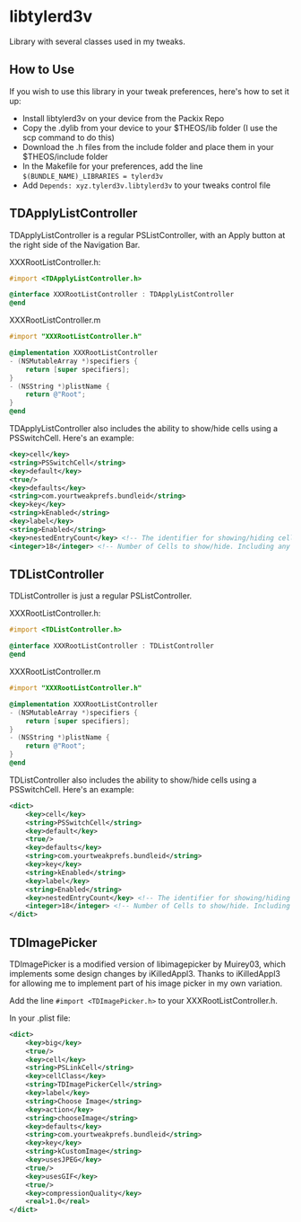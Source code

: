 # libtylerd3v
Library with several classes used in my tweaks.

## How to Use
If you wish to use this library in your tweak preferences, here's how to set it up:
- Install libtylerd3v on your device from the Packix Repo
- Copy the .dylib from your device to your $THEOS/lib folder (I use the scp command to do this)
- Download the .h files from the include folder and place them in your $THEOS/include folder
- In the Makefile for your preferences, add the line ```$(BUNDLE_NAME)_LIBRARIES = tylerd3v```
- Add ```Depends: xyz.tylerd3v.libtylerd3v``` to your tweaks control file

## TDApplyListController
TDApplyListController is a regular PSListController, with an Apply button at the right side of the Navigation Bar.

XXXRootListController.h:
```objective-c
#import <TDApplyListController.h>

@interface XXXRootListController : TDApplyListController
@end
```

XXXRootListController.m
```objective-c
#import "XXXRootListController.h"

@implementation XXXRootListController
- (NSMutableArray *)specifiers {
	return [super specifiers];
}
- (NSString *)plistName {
	return @"Root";
}
@end
```
TDApplyListController also includes the ability to show/hide cells using a PSSwitchCell. Here's an example:
```xml
<key>cell</key>
<string>PSSwitchCell</string>
<key>default</key>
<true/>
<key>defaults</key>
<string>com.yourtweakprefs.bundleid</string>
<key>key</key>
<string>kEnabled</string>
<key>label</key>
<string>Enabled</string>
<key>nestedEntryCount</key> <!-- The identifier for showing/hiding cells. -->
<integer>18</integer> <!-- Number of Cells to show/hide. Including any PSGroupCells. -->
```

## TDListController
TDListController is just a regular PSListController.

XXXRootListController.h:
```objective-c
#import <TDListController.h>

@interface XXXRootListController : TDListController
@end
```

XXXRootListController.m
```objective-c
#import "XXXRootListController.h"

@implementation XXXRootListController
- (NSMutableArray *)specifiers {
	return [super specifiers];
}
- (NSString *)plistName {
	return @"Root";
}
@end
```
TDListController also includes the ability to show/hide cells using a PSSwitchCell. Here's an example:
```xml
<dict>
	<key>cell</key>
	<string>PSSwitchCell</string>
	<key>default</key>
	<true/>
	<key>defaults</key>
	<string>com.yourtweakprefs.bundleid</string>
	<key>key</key>
	<string>kEnabled</string>
	<key>label</key>
	<string>Enabled</string>
	<key>nestedEntryCount</key> <!-- The identifier for showing/hiding cells. -->
	<integer>18</integer> <!-- Number of Cells to show/hide. Including any PSGroupCells. -->
</dict>
```

## TDImagePicker
TDImagePicker is a modified version of libimagepicker by Muirey03, which implements some design changes by iKilledAppl3. Thanks to iKilledAppl3 for allowing me to implement part of his image picker in my own variation.

Add the line ```#import <TDImagePicker.h>``` to your XXXRootListController.h.

In your .plist file:
```xml
<dict>
	<key>big</key>
	<true/>
	<key>cell</key>
	<string>PSLinkCell</string>
	<key>cellClass</key>
	<string>TDImagePickerCell</string>
	<key>label</key>
	<string>Choose Image</string>
	<key>action</key>
	<string>chooseImage</string>
	<key>defaults</key>
	<string>com.yourtweakprefs.bundleid</string>
	<key>key</key>
	<string>kCustomImage</string>
	<key>usesJPEG</key>
	<true/>
	<key>usesGIF</key>
	<true/>
	<key>compressionQuality</key>
	<real>1.0</real>
</dict>
```
